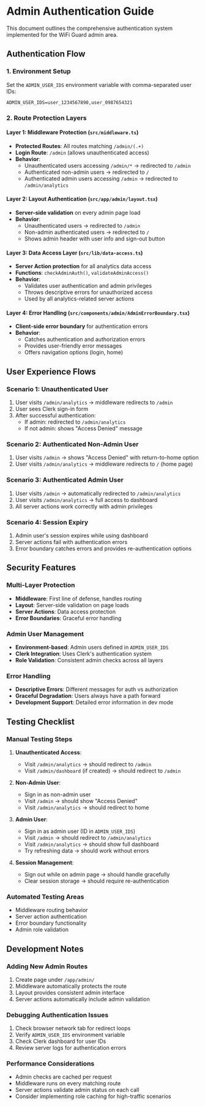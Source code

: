 # Admin Authentication Guide

This document outlines the comprehensive authentication system implemented for the WiFi Guard admin area.

## Authentication Flow

### 1. Environment Setup
Set the `ADMIN_USER_IDS` environment variable with comma-separated user IDs:
```env
ADMIN_USER_IDS=user_1234567890,user_0987654321
```

### 2. Route Protection Layers

#### Layer 1: Middleware Protection (`src/middleware.ts`)
- **Protected Routes**: All routes matching `/admin/(.+)`
- **Login Route**: `/admin` (allows unauthenticated access)
- **Behavior**:
  - Unauthenticated users accessing `/admin/*` → redirected to `/admin`
  - Authenticated non-admin users → redirected to `/`
  - Authenticated admin users accessing `/admin` → redirected to `/admin/analytics`

#### Layer 2: Layout Authentication (`src/app/admin/layout.tsx`)
- **Server-side validation** on every admin page load
- **Behavior**:
  - Unauthenticated users → redirected to `/admin`
  - Non-admin authenticated users → redirected to `/`
  - Shows admin header with user info and sign-out button

#### Layer 3: Data Access Layer (`src/lib/data-access.ts`)
- **Server Action protection** for all analytics data access
- **Functions**: `checkAdminAuth()`, `validateAdminAccess()`
- **Behavior**:
  - Validates user authentication and admin privileges
  - Throws descriptive errors for unauthorized access
  - Used by all analytics-related server actions

#### Layer 4: Error Handling (`src/components/admin/AdminErrorBoundary.tsx`)
- **Client-side error boundary** for authentication errors
- **Behavior**:
  - Catches authentication and authorization errors
  - Provides user-friendly error messages
  - Offers navigation options (login, home)

## User Experience Flows

### Scenario 1: Unauthenticated User
1. User visits `/admin/analytics` → middleware redirects to `/admin`
2. User sees Clerk sign-in form
3. After successful authentication:
   - If admin: redirected to `/admin/analytics`
   - If not admin: shows "Access Denied" message

### Scenario 2: Authenticated Non-Admin User
1. User visits `/admin` → shows "Access Denied" with return-to-home option
2. User visits `/admin/analytics` → middleware redirects to `/` (home page)

### Scenario 3: Authenticated Admin User
1. User visits `/admin` → automatically redirected to `/admin/analytics`
2. User visits `/admin/analytics` → full access to dashboard
3. All server actions work correctly with admin privileges

### Scenario 4: Session Expiry
1. Admin user's session expires while using dashboard
2. Server actions fail with authentication errors
3. Error boundary catches errors and provides re-authentication options

## Security Features

### Multi-Layer Protection
- **Middleware**: First line of defense, handles routing
- **Layout**: Server-side validation on page loads
- **Server Actions**: Data access protection
- **Error Boundaries**: Graceful error handling

### Admin User Management
- **Environment-based**: Admin users defined in `ADMIN_USER_IDS`
- **Clerk Integration**: Uses Clerk's authentication system
- **Role Validation**: Consistent admin checks across all layers

### Error Handling
- **Descriptive Errors**: Different messages for auth vs authorization
- **Graceful Degradation**: Users always have a path forward
- **Development Support**: Detailed error information in dev mode

## Testing Checklist

### Manual Testing Steps
1. **Unauthenticated Access**:
   - Visit `/admin/analytics` → should redirect to `/admin`
   - Visit `/admin/dashboard` (if created) → should redirect to `/admin`

2. **Non-Admin User**:
   - Sign in as non-admin user
   - Visit `/admin` → should show "Access Denied"
   - Visit `/admin/analytics` → should redirect to home

3. **Admin User**:
   - Sign in as admin user (ID in `ADMIN_USER_IDS`)
   - Visit `/admin` → should redirect to `/admin/analytics`
   - Visit `/admin/analytics` → should show full dashboard
   - Try refreshing data → should work without errors

4. **Session Management**:
   - Sign out while on admin page → should handle gracefully
   - Clear session storage → should require re-authentication

### Automated Testing Areas
- Middleware routing behavior
- Server action authentication
- Error boundary functionality
- Admin role validation

## Development Notes

### Adding New Admin Routes
1. Create page under `/app/admin/`
2. Middleware automatically protects the route
3. Layout provides consistent admin interface
4. Server actions automatically include admin validation

### Debugging Authentication Issues
1. Check browser network tab for redirect loops
2. Verify `ADMIN_USER_IDS` environment variable
3. Check Clerk dashboard for user IDs
4. Review server logs for authentication errors

### Performance Considerations
- Admin checks are cached per request
- Middleware runs on every matching route
- Server actions validate admin status on each call
- Consider implementing role caching for high-traffic scenarios